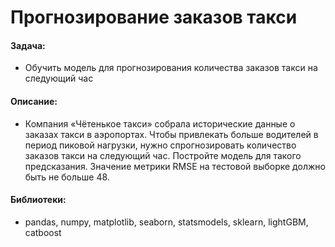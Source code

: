# Прогнозирование заказов такси

#### Задача: 
- Обучить модель для прогнозирования количества заказов такси на следующий час

#### Описание:
- Компания «Чётенькое такси» собрала исторические данные о заказах такси в аэропортах. Чтобы привлекать больше водителей в период пиковой нагрузки, нужно спрогнозировать количество заказов такси на следующий час. Постройте модель для такого предсказания.
Значение метрики RMSE на тестовой выборке должно быть не больше 48.

#### Библиотеки:
- pandas, numpy, matplotlib, seaborn, statsmodels, sklearn, lightGBM, catboost
